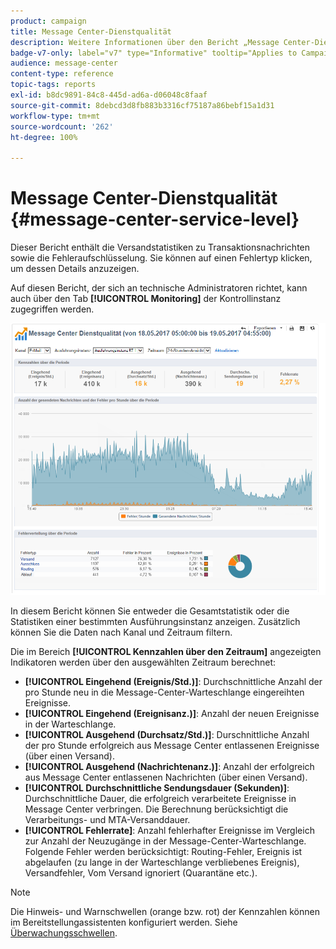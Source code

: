 ```yaml
---
product: campaign
title: Message Center-Dienstqualität
description: Weitere Informationen über den Bericht „Message Center-Dienstqualität“
badge-v7-only: label="v7" type="Informative" tooltip="Applies to Campaign Classic v7 only"
audience: message-center
content-type: reference
topic-tags: reports
exl-id: b8dc9891-84c8-445d-ad6a-d06048c8faaf
source-git-commit: 8debcd3d8fb883b3316cf75187a86bebf15a1d31
workflow-type: tm+mt
source-wordcount: '262'
ht-degree: 100%

---
```


# Message Center-Dienstqualität {#message-center-service-level}



Dieser Bericht enthält die Versandstatistiken zu Transaktionsnachrichten sowie die Fehleraufschlüsselung. Sie können auf einen Fehlertyp klicken, um dessen Details anzuzeigen.

Auf diesen Bericht, der sich an technische Administratoren richtet, kann auch über den Tab **[!UICONTROL Monitoring]** der Kontrollinstanz zugegriffen werden.

![](assets/mc_reports_1.png)

In diesem Bericht können Sie entweder die Gesamtstatistik oder die Statistiken einer bestimmten Ausführungsinstanz anzeigen. Zusätzlich können Sie die Daten nach Kanal und Zeitraum filtern.

Die im Bereich **[!UICONTROL Kennzahlen über den Zeitraum]** angezeigten Indikatoren werden über den ausgewählten Zeitraum berechnet:

* **[!UICONTROL Eingehend (Ereignis/Std.)]**: Durchschnittliche Anzahl der pro Stunde neu in die Message-Center-Warteschlange eingereihten Ereignisse.
* **[!UICONTROL Eingehend (Ereignisanz.)]**: Anzahl der neuen Ereignisse in der Warteschlange.
* **[!UICONTROL Ausgehend (Durchsatz/Std.)]**: Durschnittliche Anzahl der pro Stunde erfolgreich aus Message Center entlassenen Ereignisse (über einen Versand).
* **[!UICONTROL Ausgehend (Nachrichtenanz.)]**: Anzahl der erfolgreich aus Message Center entlassenen Nachrichten (über einen Versand).
* **[!UICONTROL Durchschnittliche Sendungsdauer (Sekunden)]**: Durchschnittliche Dauer, die erfolgreich verarbeitete Ereignisse in Message Center verbringen. Die Berechnung berücksichtigt die Verarbeitungs- und MTA-Versanddauer.
* **[!UICONTROL Fehlerrate]**: Anzahl fehlerhafter Ereignisse im Vergleich zur Anzahl der Neuzugänge in der Message-Center-Warteschlange. Folgende Fehler werden berücksichtigt: Routing-Fehler, Ereignis ist abgelaufen (zu lange in der Warteschlange verbliebenes Ereignis), Versandfehler, Vom Versand ignoriert (Quarantäne etc.).

>[!NOTE]
>
>Die Hinweis- und Warnschwellen (orange bzw. rot) der Kennzahlen können im Bereitstellungassistenten konfiguriert werden. Siehe [Überwachungsschwellen](../../message-center/using/additional-configurations.md#monitoring-thresholds).
